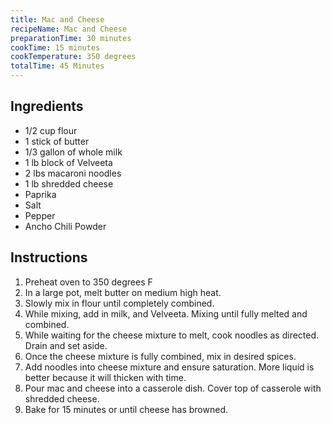 ```yaml
---
title: Mac and Cheese
recipeName: Mac and Cheese
preparationTime: 30 minutes
cookTime: 15 minutes
cookTemperature: 350 degrees
totalTime: 45 Minutes
---
```


## Ingredients

- 1/2 cup flour
- 1 stick of butter
- 1/3 gallon of whole milk
- 1 lb block of Velveeta
- 2 lbs macaroni noodles
- 1 lb shredded cheese
- Paprika
- Salt
- Pepper
- Ancho Chili Powder

## Instructions

1. Preheat oven to 350 degrees F
2. In a large pot, melt butter on medium high heat.
3. Slowly mix in flour until completely combined.
4. While mixing, add in milk, and Velveeta. Mixing until fully melted and combined.
5. While waiting for the cheese mixture to melt, cook noodles as directed. Drain and set aside.
6. Once the cheese mixture is fully combined, mix in desired spices.
7. Add noodles into cheese mixture and ensure saturation. More liquid is better because it will thicken with time.
8. Pour mac and cheese into a casserole dish. Cover top of casserole with shredded cheese.
9. Bake for 15 minutes or until cheese has browned.
